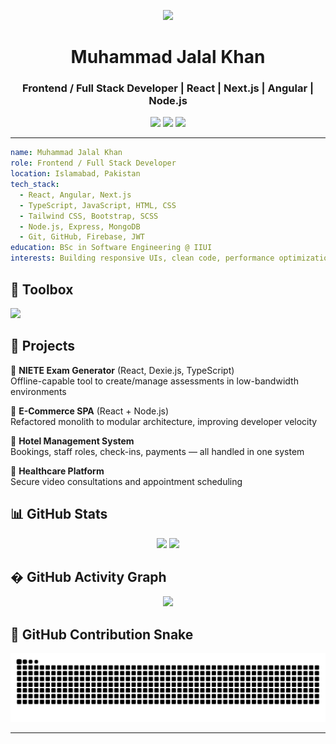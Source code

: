 <p align="center">
  <img src="https://capsule-render.vercel.app/api?text=Hey%20Everyone!%20👋&animation=fadeIn&type=waving&color=gradient&height=100"/>
</p>

<h1 align="center">Muhammad Jalal Khan</h1>
<h3 align="center">Frontend / Full Stack Developer | React | Next.js | Angular | Node.js</h3>

<p align="center">
  <a href="mailto:jalal.khan125@gmail.com"><img src="https://img.shields.io/badge/-Email-D14836?style=for-the-badge&logo=gmail&logoColor=white"></a>
  <a href="https://www.linkedin.com/in/muhammad-jalal-khan-9bb79a163/"><img src="https://img.shields.io/badge/-LinkedIn-blue?style=for-the-badge&logo=linkedin&logoColor=white"></a>
  <a href="https://github.com/Jalalkhan-Dev"><img src="https://img.shields.io/badge/-GitHub-181717?style=for-the-badge&logo=github&logoColor=white"></a>
</p>

---

```yaml
name: Muhammad Jalal Khan
role: Frontend / Full Stack Developer
location: Islamabad, Pakistan
tech_stack:
  - React, Angular, Next.js
  - TypeScript, JavaScript, HTML, CSS
  - Tailwind CSS, Bootstrap, SCSS
  - Node.js, Express, MongoDB
  - Git, GitHub, Firebase, JWT
education: BSc in Software Engineering @ IIUI
interests: Building responsive UIs, clean code, performance optimization
```

## 🧰 Toolbox

<p align="left"> <img src="https://skillicons.dev/icons?i=html,css,js,ts,react,nextjs,redux,angular,nodejs,express,mongodb,tailwind,bootstrap,git,github,vscode,firebase,figma,xd" /> </p>

## 🚀 Projects

📝 **NIETE Exam Generator** (React, Dexie.js, TypeScript)  
Offline-capable tool to create/manage assessments in low-bandwidth environments

🛒 **E-Commerce SPA** (React + Node.js)  
Refactored monolith to modular architecture, improving developer velocity

🏨 **Hotel Management System**  
Bookings, staff roles, check-ins, payments — all handled in one system

💊 **Healthcare Platform**  
Secure video consultations and appointment scheduling

## 📊 GitHub Stats

<p align="center">
  <img src="https://github-readme-stats.vercel.app/api?username=Jalalkhan-Dev&show_icons=true&theme=radical&include_all_commits=true&count_private=true" />
  <img src="https://github-readme-stats.vercel.app/api/top-langs/?username=Jalalkhan-Dev&layout=compact&theme=radical&include_all_commits=true&count_private=true" />
</p>

## � GitHub Activity Graph

<div align="center">
  <img src="https://github-readme-activity-graph.vercel.app/graph?username=Jalalkhan-Dev&theme=react-dark&bg_color=20232a&hide_border=true" />
</div>

## 🐍 GitHub Contribution Snake

<div align="center">
  <img src="https://raw.githubusercontent.com/Jalalkhan-Dev/Jalalkhan-Dev/output/github-contribution-grid-snake.svg" alt="Snake animation" />
</div>

---

